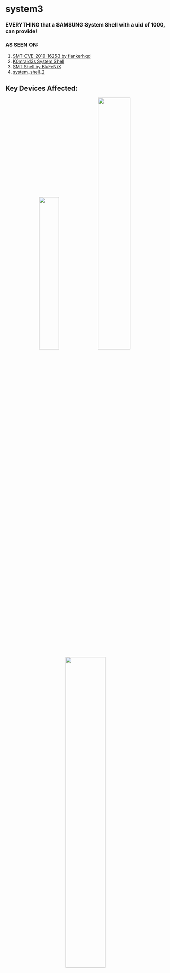 #  system3

### EVERYTHING that a SAMSUNG System Shell with a uid of 1000, can provide!

### AS SEEN ON:
1. [SMT-CVE-2019-16253 by flankerhqd](https://github.com/flankerhqd/vendor-android-cves/tree/master/SMT-CVE-2019-16253/)
2. [K0mraid3s System Shell](https://github.com/k0mraid3/K0mraid3s_System_Shell-Source/)
3. [SMT Shell by BluFeNiX](https://github.com/BLuFeNiX/SMTShell/)
4. [system_shell_2](https://github.com/wr3cckl3ss1/system_shell_2/)

## Key Devices Affected:
  <div align="center">
    <img src="system3_S23-July.jpg" width="35%" /> 
    <img src="system3_S22U-June.jpg" width="45%" />
    <img src="system3_W4-B4.jpg" width="50%" />

```
NO MORE SMT! 
NO WORRIES OF AOSP PATCH!
NO DOWNGRADING!
90 TO 95 PERCENT OF DEVICES, IMMEDIATELY AFFECTED, WATCHES & TABLETS TOO!
```
</div>  


# Introduction:
The tale of ASKS, Samsung's "bodyguard" and Package Manager:

Back in January & February of 2023, at the height of the rediscovered system shell, Samsung introduced the patch known as the One UI 5.1 SMT patch. 
That patch stopped anymore downgrading of the Samsung-text-to-talk application that was used to gain access to what many know as a system shell. When it was released it ultimately crippled the known exploit at the time. But it wasnt, until a certain unknown individual, made public what is now known as this on [XDA](https://forum.xda-developers.com/t/guide-smt-system-shell-access-on-samsung-oneui-5-1-march-april-update.4583225/)

```
adb install -d -i com.sec.android.preloadinstaller /path/to/SMT.apk
pm install -d -i com.sec.android.preloadinstaller /path/to/SMT.apk
```
The key to NOW, bypassing the bandaid, Samsung implemented to stop anymore SMT downgrades. When executed precisely, it would guarantee, that SMT would be fully downgraded to once again allow access to system uid capabilities whether by using any of the known available apps that worked side by side with SMT,

Apps available at the time
1. [Shizuku 1000 aka ShizukuHack by Z. Wander](https://github.com/zacharee/ShizukuHack/)
2. [K0mraid3s System Shell](https://github.com/k0mraid3/K0mraid3s_System_Shell-Source/)
3. [SMT Shell by BluFeNiX](https://github.com/BLuFeNiX/SMTShell/)
4. [SMT Shell for SamsungWatches](https://github.com/ITDev93/SMTShell-ForSamsungWatches/)
5. [system_shell_2](https://github.com/wr3cckl3ss1/system_shell_2/)

Fast forward to APRIL/MAY 2023, when Samsung decided to not fix their own issues and leave Papa Google to handle it.
Google went ahead and made the appropriate [framework](https://android.googlesource.com/platform/frameworks/base/+/33940a9749666eec991904094ccf56ae4ca4ae10) changes to SHUT everything down as far as downgrades even if the vendor, like Samsung, had hidden overrides, thus ONLY ALLOWING debuggable apps to downgrade past factory images with or without the use of the -d or -i flags.

Many will wonder, what does any of this have to do with system3, well its plain and simple. The argument used for the One UI 5.1 patch,
```
-i com.sec.android.preloadinstaller
```
Belongs to a little file on about 90 to 95 percent of Samsung devices called "ASKSTS.xml" easily located by executing, on your device command line,
```
ls -lah /etc
```
Opening up the XML, you will be greeted with the following words, "TRUSTEDSTORE"

<div align="center">
<img src="system3_ASKSTS.jpg" width="65%" />
</div>
    
*3 TRUSTED PACKAGES*

Which one of them, was used for the first bypass and 2 other unknown packages:

```
com.samsung.android.seinstaller
PrePackageInstaller
```

After AOSP, made the hard [framework](https://android.googlesource.com/platform/frameworks/base/+/33940a9749666eec991904094ccf56ae4ca4ae10) changes it KILLED SMT completely. Now no more downgrades were possible.

## PrePackageInstaller & FTL (FactoryTestLauncher):

After the patch, I decided to start digging and I remembered ASKSTS.xml and the two unknown packages.
If the first bypass, was from here, then I'm sure the next bypass would be here or somewhere close. After many attempts using a combination of arguments, I failed.
Nothing could downgrade SMT. But..... there was one thing, I did find that proved to be what would now be used for system3.

system3 is the "shell activity" of FactoryTestLauncher. FTL is what Samsung uses as its main launcher on combination firmware, even including on today's combo firmware.
FactoryTestLauncher holds a system uid of 1000. Just like many system applications. 
Typically when installing, applications like this or any past system applications thru the command line, you're met with the error of:
```
[-3001: INSTALL_FAILED_REJECTED_BY_BUILDTYPE]
```
The following command, BYPASSES this completely, enabling a hidden and CRITICAL ability to NOW install pretty much any old system application. 
The following will NOT downgrade any apps but who cares when you can work with new abilities.

### *ENTER THE DRAGON*

```
adb install -i PrePackageInstaller /data/local/tmp/FTL.apk or the name of ANY system package.
pm install -i PrePackageInstaller /data/local/tmp/FTL.apk or the name of ANY system package.
```

<div align="center">
<img src="system3_PPI-Install.jpg.jpg" width="45%" />
</div>

### THE BAD NEWS PT. 1, 2, & 3.

While, many NOW have FTL installed, thats only half the battle. To open the "shell activity" of FTL, the system requires 
for the activity to be called from uid 1000 or anything HIGHER THAN SHELL. I'll let you use your imagination on how that could be launched. I, as an amateur researcher, was able to figure this out and I dont read or write any coding nor I do, have any skills or hold any AOSP secrets that
help me LAUNCH the needed activity. There's a couple ways to do this. Do your research and you too, will be SUCCESSFUL. 

AND FOR THOSE STILL CLUELESS, RE-READ THIS WHOLE PARAGRAPH AND TAKE NOTE OF KEY WORDS, I HAVE USED AND/OR CAPITALIZED. THATS YOUR ONLY HINT!

SOME MAY EVEN DISCOVER A HIDDEN SECRET, IF YOU WERE TO TAP ON THE ICON FOR FTL (MAIN). 

This secret is not for every DEVICE but MANY older devices and some newer ones have this capability. Being that this IS the DEFAULT LAUNCHER on combo firmware, do a quick search and see what comes up when searching. Im thinking of the word, YELLOW. 

When your SUCCESSFUL in launching, you will be met with the following screen,

<div align="center">
<img src="system3_FTL.jpg" width="45%" />

<bold>Welcome to system3! Third time's a charm, courtesy of Samsung and the ASKSManager.</bold>
</div>

As of JULY 2023, any firmware that carries the affected ASKSTS.xml is very VULNERABLE. As long as it carries those 3 packages, YOU COULD still use 
PrePackageInstaller as an argument and bypass the error. Now I need to be clear here, as I said in my previous statement. "YOU COULD" means that there are certain exceptions AND there are certain devices where this may not be applicable. Its up to you to figure out what works and what doesn't. 

DO NOT, I REPEAT, DO USE THE ISSUES TAB TO ASK ME ABOUT, WHY SOMETHING DOESN'T WORK OR WHY THE INSTALL COMMAND IS NOT WORKING. I WILL CLOSE OUT ANY ISSUES WITHOUT REASON OR CAUSE. USE YOUR HEAD AND TWO EYES TO READ A LITTLE BIT, IT WONT KILL YOU, I PROMISE.


This SUPER BYPASS, the install command, is NOW PATCHED on any firmware carrying a AUG 1 2023 security patch. 
So this exploit is somewhat considered dead.

Well.....so they thought!

### US S23 ULTRA on the One UI 6 Beta and a Aug 1, 2023 security patch.

<div align="center">
<img src="system3_S23U-Beta.jpg" width="45%" />

```
Damn Samsung! Why cant you get things right, are we that lazy to allow PATCH REGRESSION or
are the engineers down in Texas, Seoul or Ukraine getting lazy?

Standby until OCT 31st for PART 2 of this story. 
But until then, ENJOY. 
ALL previous commands from the past system shells still work.
Kindly use Google or your preferred search provider to find them.
```
</div>

### Credits
```
Oakieville(https://www.github.com/oakieville/)
For his countless knowledge, patience and testing, thanks bro!

Zachary Wander(https://www.github.com/zacharee/)
For the modified Shizuku, known as Shizuku 1000 and countless knowledge of APKs. This guy is a MASTER in his own class.
 
Samsung
For once again proving that BANDAIDS ARE NOT A FIX, and can easily be ripped off and shredded to pieces.

Project includes an unmodified system APK, com.samsung.android.FactoryTestLauncher, v. 2.2.14 221400000.
```

